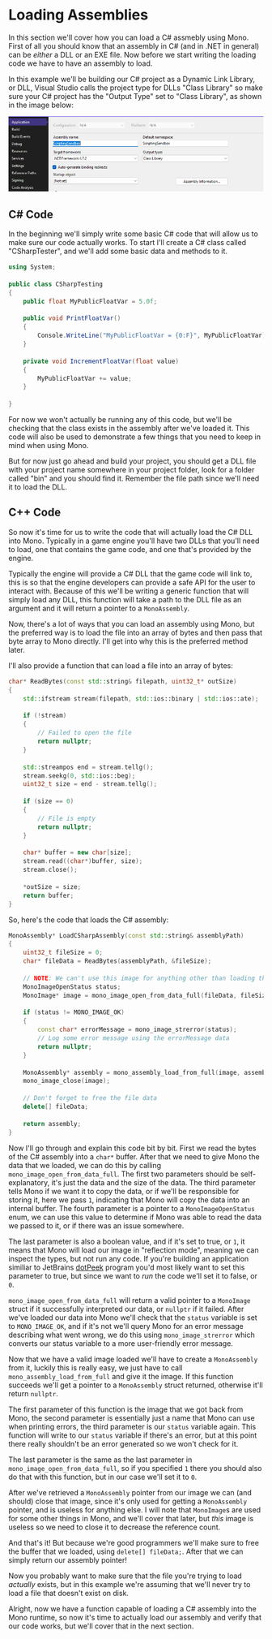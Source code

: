 # Loading Assemblies

In this section we'll cover how you can load a C# assmebly using Mono. First of all you should know that an assembly in C# (and in .NET in general) can be *either* a DLL or an EXE file. Now before we start writing the loading code we have to have an assembly to load.

In this example we'll be building our C# project as a Dynamic Link Library, or DLL, Visual Studio calls the project type for DLLs "Class Library" so make sure your C# project has the "Output Type" set to "Class Library", as shown in the image below:

![VisualStudioProjectType](/res/vs-project-type.jpg)

## C# Code
In the beginning we'll simply write some basic C# code that will allow us to make sure our code actually works. To start I'll create a C# class called "CSharpTester", and we'll add some basic data and methods to it.

```cs
using System;

public class CSharpTesting
{
    public float MyPublicFloatVar = 5.0f;

    public void PrintFloatVar()
    {
        Console.WriteLine("MyPublicFloatVar = {0:F}", MyPublicFloatVar);
    }

    private void IncrementFloatVar(float value)
    {
        MyPublicFloatVar += value;
    }

}
```

For now we won't actually be running any of this code, but we'll be checking that the class exists in the assembly after we've loaded it. This code will also be used to demonstrate a few things that you need to keep in mind when using Mono.

But for now just go ahead and build your project, you should get a DLL file with your project name somewhere in your project folder, look for a folder called "bin" and you should find it. Remember the file path since we'll need it to load the DLL.

## C++ Code
So now it's time for us to write the code that will actually load the C# DLL into Mono. Typically in a game engine you'll have two DLLs that you'll need to load, one that contains the game code, and one that's provided by the engine.

Typically the engine will provide a C# DLL that the game code will link to, this is so that the engine developers can provide a safe API for the user to interact with. Because of this we'll be writing a generic function that will simply load any DLL, this function will take a path to the DLL file as an argument and it will return a pointer to a `MonoAssembly`.

Now, there's a lot of ways that you can load an assembly using Mono, but the preferred way is to load the file into an array of bytes and then pass that byte array to Mono directly. I'll get into why this is the preferred method later.

I'll also provide a function that can load a file into an array of bytes:
```cpp
char* ReadBytes(const std::string& filepath, uint32_t* outSize)
{
    std::ifstream stream(filepath, std::ios::binary | std::ios::ate);
    
    if (!stream)
    {
        // Failed to open the file
        return nullptr;
    }

    std::streampos end = stream.tellg();
    stream.seekg(0, std::ios::beg);
    uint32_t size = end - stream.tellg();
    
    if (size == 0)
    {
        // File is empty
        return nullptr;
    }

    char* buffer = new char[size];
    stream.read((char*)buffer, size);
    stream.close();

    *outSize = size;
    return buffer;
}
```

So, here's the code that loads the C# assembly:
```cpp
MonoAssembly* LoadCSharpAssembly(const std::string& assemblyPath)
{
    uint32_t fileSize = 0;
    char* fileData = ReadBytes(assemblyPath, &fileSize);

    // NOTE: We can't use this image for anything other than loading the assembly because this image doesn't have a reference to the assembly
    MonoImageOpenStatus status;
    MonoImage* image = mono_image_open_from_data_full(fileData, fileSize, 1, &status, 0);

    if (status != MONO_IMAGE_OK)
    {
        const char* errorMessage = mono_image_strerror(status);
        // Log some error message using the errorMessage data
        return nullptr;
    }

    MonoAssembly* assembly = mono_assembly_load_from_full(image, assemblyPath.c_str(), &status, 0);
    mono_image_close(image);
    
    // Don't forget to free the file data
    delete[] fileData;

    return assembly;
}
```

Now I'll go through and explain this code bit by bit. First we read the bytes of the C# assembly into a `char*` buffer. After that we need to give Mono the data that we loaded, we can do this by calling `mono_image_open_from_data_full`. The first two parameters should be self-explanatory, it's just the data and the size of the data. The third parameter tells Mono if we want it to copy the data, or if we'll be responsible for storing it, here we pass `1`, indicating that Mono will copy the data into an internal buffer. The fourth parameter is a pointer to a `MonoImageOpenStatus` enum, we can use this value to determine if Mono was able to read the data we passed to it, or if there was an issue somewhere.

The last parameter is also a boolean value, and if it's set to true, or `1`, it means that Mono will load our image in "reflection mode", meaning we can inspect the types, but not run any code. If you're building an application similiar to JetBrains [dotPeek](https://www.jetbrains.com/decompiler/) program you'd most likely want to set this parameter to true, but since we want to *run* the code we'll set it to false, or `0`.

`mono_image_open_from_data_full` will return a valid pointer to a `MonoImage` struct if it successfully interpreted our data, or `nullptr` if it failed. After we've loaded our data into Mono we'll check that the `status` variable is set to `MONO_IMAGE_OK`, and if it's not we'll query Mono for an error message describing what went wrong, we do this using `mono_image_strerror` which converts our status variable to a more user-friendly error message.

Now that we have a valid image loaded we'll have to create a `MonoAssembly` from it, luckily this is really easy, we just have to call `mono_assembly_load_from_full` and give it the image. If this function succeeds we'll get a pointer to a `MonoAssembly` struct returned, otherwise it'll return `nullptr`.

The first parameter of this function is the image that we got back from Mono, the second parameter is essentially just a name that Mono can use when printing errors, the third parameter is our `status` variable again. This function will write to our `status` variable if there's an error, but at this point there really shouldn't be an error generated so we won't check for it.

The last parameter is the same as the last parameter in `mono_image_open_from_data_full`, so if you specified `1` there you should also do that with this function, but in our case we'll set it to `0`.

After we've retrieved a `MonoAssembly` pointer from our image we can (and should) close that image, since it's only used for getting a `MonoAssembly` pointer, and is useless for anything else. I will note that `MonoImage`s are used for some other things in Mono, and we'll cover that later, but *this* image is useless so we need to close it to decrease the reference count.

And that's it! But because we're good programmers we'll make sure to free the buffer that we loaded, using `delete[] fileData;`. After that we can simply return our assembly pointer!

Now you probably want to make sure that the file you're trying to load *actually* exists, but in this example we're assuming that we'll never try to load a file that doesn't exist on disk.

Alright, now we have a function capable of loading a C# assembly into the Mono runtime, so now it's time to actually load our assembly and verify that our code works, but we'll cover that in the next section.